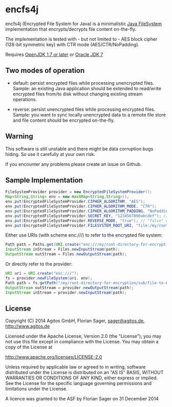 encfs4j
=======

encfs4j (Encrypted File System for Java) is a minimalistic [Java FileSystem](http://openjdk.java.net/projects/nio/javadoc/java/nio/file/FileSystem.html) implementation that encrypts/decrypts file content on-the-fly.

The implementation is tested with - but not limited to - AES block cipher (128-bit symmetric key) with CTR mode (AES/CTR/NoPadding).

Requires [OpenJDK 1.7 or later](http://openjdk.java.net/) or [Oracle JDK 7](http://java.oracle.com)

Two modes of operation
----------------------

- default: persist encrypted files while processing unencrypted files.
  Sample: an existing Java application should be extended to read/write encrypted files from/to disk without changing existing stream operations.

- reverse: persist unencrypted files while processing encrypted files.
  Sample: you want to sync locally unencrypted data to a remote file store and file content should be encrypted on-the-fly.


Warning
-------

This software is still unstable and there might be data corruption bugs hiding. So use it carefully at your own risk.

If you encounter any problems please create an issue on Github.


Sample Implementation
---------------------

```Java
FileSystemProvider provider = new EncryptedFileSystemProvider();
Map<String,String> env = new HashMap<String,String>();
env.put(EncryptedFileSystemProvider.CIPHER_ALGORITHM, "AES");
env.put(EncryptedFileSystemProvider.CIPHER_ALGORITHM_MODE, "CTR");
env.put(EncryptedFileSystemProvider.CIPHER_ALGORITHM_PADDING, "NoPadding");
env.put(EncryptedFileSystemProvider.SECRET_KEY, "1234567890abcdef"); // your 128 bit key
env.put(EncryptedFileSystemProvider.REVERSE_MODE, "true"); // "false" or remove for default mode 
env.put(EncryptedFileSystemProvider.FILESYSTEM_ROOT_URI, "file:/my/root-directory-for-encryption/"); // base directory for file system operations
```

Either use URIs (with scheme enc:///) to refer to the encrypted file system:

```Java
Path path = Paths.get(URI.create("enc:///my/root-directory-for-encryption/sub/file-to-be-encrypted"));
InputStream inStream = Files.newInputStream(path);
OutputStream outStream = Files.newOutputStream(path);
```

Or directly refer to the provider:

```Java
URI uri = URI.create("enc:///");
fs = provider.newFileSystem(uri, env);
Path path = fs.getPath("/my/root-directory-for-encryption/sub/file-to-be-encrypted");
OutputStream outStream = provider.newOutputStream(path);
InputStream inStream = provider.newInputStream(path);
```

License
-------

Copyright (C) 2014 Agitos GmbH, Florian Sager, sager@agitos.de, http://www.agitos.de

Licensed under the Apache License, Version 2.0 (the "License");
you may not use this file except in compliance with the License.
You may obtain a copy of the License at

  http://www.apache.org/licenses/LICENSE-2.0

Unless required by applicable law or agreed to in writing, software
distributed under the License is distributed on an "AS IS" BASIS,
WITHOUT WARRANTIES OR CONDITIONS OF ANY KIND, either express or implied.
See the License for the specific language governing permissions and
limitations under the License.

A licence was granted to the ASF by Florian Sager on 31 December 2014
